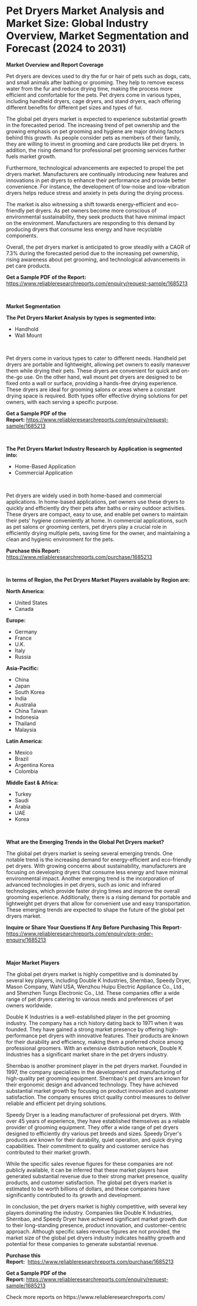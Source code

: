 <p><h1>Pet Dryers Market Analysis and Market Size: Global Industry Overview, Market Segmentation and Forecast (2024 to 2031)</h1></p><p><strong>Market Overview and Report Coverage</strong></p>
<p><p>Pet dryers are devices used to dry the fur or hair of pets such as dogs, cats, and small animals after bathing or grooming. They help to remove excess water from the fur and reduce drying time, making the process more efficient and comfortable for the pets. Pet dryers come in various types, including handheld dryers, cage dryers, and stand dryers, each offering different benefits for different pet sizes and types of fur.</p><p>The global pet dryers market is expected to experience substantial growth in the forecasted period. The increasing trend of pet ownership and the growing emphasis on pet grooming and hygiene are major driving factors behind this growth. As people consider pets as members of their family, they are willing to invest in grooming and care products like pet dryers. In addition, the rising demand for professional pet grooming services further fuels market growth.</p><p>Furthermore, technological advancements are expected to propel the pet dryers market. Manufacturers are continually introducing new features and innovations in pet dryers to enhance their performance and provide better convenience. For instance, the development of low-noise and low-vibration dryers helps reduce stress and anxiety in pets during the drying process.</p><p>The market is also witnessing a shift towards energy-efficient and eco-friendly pet dryers. As pet owners become more conscious of environmental sustainability, they seek products that have minimal impact on the environment. Manufacturers are responding to this demand by producing dryers that consume less energy and have recyclable components.</p><p>Overall, the pet dryers market is anticipated to grow steadily with a CAGR of 7.3% during the forecasted period due to the increasing pet ownership, rising awareness about pet grooming, and technological advancements in pet care products.</p></p>
<p><strong>Get a Sample PDF of the Report:</strong> <a href="https://www.reliableresearchreports.com/enquiry/request-sample/1685213">https://www.reliableresearchreports.com/enquiry/request-sample/1685213</a></p>
<p>&nbsp;</p>
<p><strong>Market Segmentation</strong></p>
<p><strong>The Pet Dryers Market Analysis by types is segmented into:</strong></p>
<p><ul><li>Handhold</li><li>Wall Mount</li></ul></p>
<p>&nbsp;</p>
<p><p>Pet dryers come in various types to cater to different needs. Handheld pet dryers are portable and lightweight, allowing pet owners to easily maneuver them while drying their pets. These dryers are convenient for quick and on-the-go use. On the other hand, wall mount pet dryers are designed to be fixed onto a wall or surface, providing a hands-free drying experience. These dryers are ideal for grooming salons or areas where a constant drying space is required. Both types offer effective drying solutions for pet owners, with each serving a specific purpose.</p></p>
<p><strong>Get a Sample PDF of the Report:</strong>&nbsp;<a href="https://www.reliableresearchreports.com/enquiry/request-sample/1685213">https://www.reliableresearchreports.com/enquiry/request-sample/1685213</a></p>
<p>&nbsp;</p>
<p><strong>The Pet Dryers Market Industry Research by Application is segmented into:</strong></p>
<p><ul><li>Home-Based Application</li><li>Commercial Application</li></ul></p>
<p>&nbsp;</p>
<p><p>Pet dryers are widely used in both home-based and commercial applications. In home-based applications, pet owners use these dryers to quickly and efficiently dry their pets after baths or rainy outdoor activities. These dryers are compact, easy to use, and enable pet owners to maintain their pets' hygiene conveniently at home. In commercial applications, such as pet salons or grooming centers, pet dryers play a crucial role in efficiently drying multiple pets, saving time for the owner, and maintaining a clean and hygienic environment for the pets.</p></p>
<p><strong>Purchase this Report:</strong>&nbsp; <a href="https://www.reliableresearchreports.com/purchase/1685213">https://www.reliableresearchreports.com/purchase/1685213</a></p>
<p>&nbsp;</p>
<p><strong>In terms of Region, the Pet Dryers Market Players available by Region are:</strong></p>
<p>
    <p> <strong> North America: </strong>
        <ul>
            <li>United States</li>
            <li>Canada</li>
        </ul>
        </p> 
    <p> <strong> Europe: </strong>
        <ul>
            <li>Germany</li>
            <li>France</li>
            <li>U.K.</li>
            <li>Italy</li>
            <li>Russia</li>
        </ul>
        </p> 
    <p> <strong> Asia-Pacific: </strong>
        <ul>
            <li>China</li>
            <li>Japan</li>
            <li>South Korea</li>
            <li>India</li>
            <li>Australia</li>
            <li>China Taiwan</li>
            <li>Indonesia</li>
            <li>Thailand</li>
            <li>Malaysia</li>
        </ul>
        </p> 
    <p> <strong> Latin America: </strong>
        <ul>
            <li>Mexico</li>
            <li>Brazil</li>
            <li>Argentina Korea</li>
            <li>Colombia</li>
        </ul>
        </p> 
    <p> <strong> Middle East & Africa: </strong>
        <ul>
            <li>Turkey</li>
            <li>Saudi</li>
            <li>Arabia</li>
            <li>UAE</li>
            <li>Korea</li>
        </ul>
    </p>
    </p>
<p>&nbsp;</p>
<p><strong>What are the Emerging Trends in the Global Pet Dryers market?</strong></p>
<p><p>The global pet dryers market is seeing several emerging trends. One notable trend is the increasing demand for energy-efficient and eco-friendly pet dryers. With growing concerns about sustainability, manufacturers are focusing on developing dryers that consume less energy and have minimal environmental impact. Another emerging trend is the incorporation of advanced technologies in pet dryers, such as ionic and infrared technologies, which provide faster drying times and improve the overall grooming experience. Additionally, there is a rising demand for portable and lightweight pet dryers that allow for convenient use and easy transportation. These emerging trends are expected to shape the future of the global pet dryers market.</p></p>
<p><strong>Inquire or Share Your Questions If Any Before Purchasing This Report</strong>- <a href="https://www.reliableresearchreports.com/enquiry/pre-order-enquiry/1685213">https://www.reliableresearchreports.com/enquiry/pre-order-enquiry/1685213</a></p>
<p>&nbsp;</p>
<p><strong>Major Market Players</strong></p>
<p><p>The global pet dryers market is highly competitive and is dominated by several key players, including Double K Industries, Shernbao, Speedy Dryer, Mason Company, Wahl USA, Wenzhou Huipu Electric Appliance Co., Ltd., and Shenzhen Tungs Electronic Co., Ltd. These companies offer a wide range of pet dryers catering to various needs and preferences of pet owners worldwide.</p><p>Double K Industries is a well-established player in the pet grooming industry. The company has a rich history dating back to 1971 when it was founded. They have gained a strong market presence by offering high-performance pet dryers with innovative features. Their products are known for their durability and efficiency, making them a preferred choice among professional groomers. With an extensive distribution network, Double K Industries has a significant market share in the pet dryers industry.</p><p>Shernbao is another prominent player in the pet dryers market. Founded in 1997, the company specializes in the development and manufacturing of high-quality pet grooming equipment. Shernbao's pet dryers are known for their ergonomic design and advanced technology. They have achieved substantial market growth by focusing on product innovation and customer satisfaction. The company ensures strict quality control measures to deliver reliable and efficient pet drying solutions.</p><p>Speedy Dryer is a leading manufacturer of professional pet dryers. With over 45 years of experience, they have established themselves as a reliable provider of grooming equipment. They offer a wide range of pet dryers designed to efficiently dry various pet breeds and sizes. Speedy Dryer's products are known for their durability, quiet operation, and quick drying capabilities. Their commitment to quality and customer service has contributed to their market growth.</p><p>While the specific sales revenue figures for these companies are not publicly available, it can be inferred that these market players have generated substantial revenue due to their strong market presence, quality products, and customer satisfaction. The global pet dryers market is estimated to be worth billions of dollars, and these companies have significantly contributed to its growth and development.</p><p>In conclusion, the pet dryers market is highly competitive, with several key players dominating the industry. Companies like Double K Industries, Shernbao, and Speedy Dryer have achieved significant market growth due to their long-standing presence, product innovation, and customer-centric approach. Although specific sales revenue figures are not provided, the market size of the global pet dryers industry indicates healthy growth and potential for these companies to generate substantial revenue.</p></p>
<p><strong>Purchase this Report:</strong>&nbsp;&nbsp;<a href="https://www.reliableresearchreports.com/purchase/1685213">https://www.reliableresearchreports.com/purchase/1685213</a></p>
<p></p>
<p><strong>Get a Sample PDF of the Report:</strong>&nbsp;<a href="https://www.reliableresearchreports.com/enquiry/request-sample/1685213">https://www.reliableresearchreports.com/enquiry/request-sample/1685213</a></p>
<p>Check more reports on https://www.reliableresearchreports.com/</p>